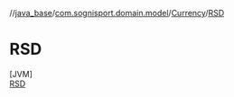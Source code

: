 //[java_base](../../../../index.md)/[com.sognisport.domain.model](../../index.md)/[Currency](../index.md)/[RSD](index.md)

# RSD

[JVM]\
[RSD](index.md)
